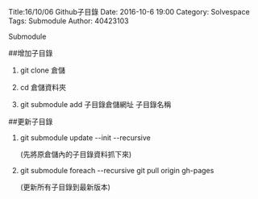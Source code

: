 Title:16/10/06 Github子目錄
Date: 2016-10-6 19:00
Category: Solvespace
Tags: Submodule
Author: 40423103

Submodule

<!-- PELICAN_END_SUMMARY -->


##增加子目錄

 1. git clone 倉儲

 2. cd 倉儲資料夾

 3. git submodule add 子目錄倉儲網址 子目錄名稱

##更新子目錄

1. git submodule update --init --recursive 

    (先將原倉儲內的子目錄資料抓下來)

2. git submodule foreach --recursive git pull origin gh-pages

    (更新所有子目錄到最新版本)


